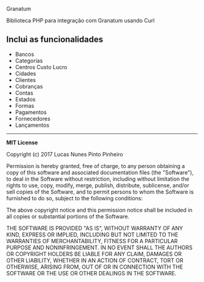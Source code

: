 Granatum

Biblioteca PHP para integração com Granatum usando Curl

Inclui as funcionalidades
-------------------------

 - Bancos
 - Categorias
 - Centros Custo Lucro
 - Cidades
 - Clientes
 - Cobranças
 - Contas
 - Estados
 - Formas
 - Pagamentos
 - Fornecedores
 - Lançamentos


----------


**MIT License**

Copyright (c) 2017 Lucas Nunes Pinto Pinheiro

Permission is hereby granted, free of charge, to any person obtaining a copy
of this software and associated documentation files (the "Software"), to deal
in the Software without restriction, including without limitation the rights
to use, copy, modify, merge, publish, distribute, sublicense, and/or sell
copies of the Software, and to permit persons to whom the Software is
furnished to do so, subject to the following conditions:

The above copyright notice and this permission notice shall be included in all
copies or substantial portions of the Software.

THE SOFTWARE IS PROVIDED "AS IS", WITHOUT WARRANTY OF ANY KIND, EXPRESS OR
IMPLIED, INCLUDING BUT NOT LIMITED TO THE WARRANTIES OF MERCHANTABILITY,
FITNESS FOR A PARTICULAR PURPOSE AND NONINFRINGEMENT. IN NO EVENT SHALL THE
AUTHORS OR COPYRIGHT HOLDERS BE LIABLE FOR ANY CLAIM, DAMAGES OR OTHER
LIABILITY, WHETHER IN AN ACTION OF CONTRACT, TORT OR OTHERWISE, ARISING FROM,
OUT OF OR IN CONNECTION WITH THE SOFTWARE OR THE USE OR OTHER DEALINGS IN THE
SOFTWARE.